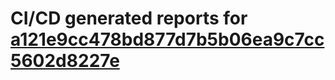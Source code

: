 # CI/CD generated reports for [a121e9cc478bd877d7b5b06ea9c7cc5602d8227e](https://github.com/hydephp/develop/commit/a121e9cc478bd877d7b5b06ea9c7cc5602d8227e)
